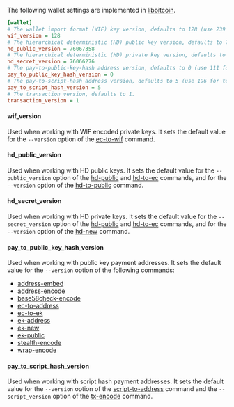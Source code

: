 The following wallet settings are implemented in [libbitcoin](https://github.com/libbitcoin/libbitcoin).
```ini
[wallet]
# The wallet import format (WIF) key version, defaults to 128 (use 239 for testnet).
wif_version = 128
# The hierarchical deterministic (HD) public key version, defaults to 76067358 (use 70617039 for testnet).
hd_public_version = 76067358
# The hierarchical deterministic (HD) private key version, defaults to 76066276 (use 70615956 for testnet).
hd_secret_version = 76066276
# The pay-to-public-key-hash address version, defaults to 0 (use 111 for testnet).
pay_to_public_key_hash_version = 0
# The pay-to-script-hash address version, defaults to 5 (use 196 for testnet).
pay_to_script_hash_version = 5
# The transaction version, defaults to 1.
transaction_version = 1
```

#### wif_version
Used when working with WIF encoded private keys. It sets the default value for the `--version` option of the [ec-to-wif](bx-ec-to-wif) command.

#### hd_public_version
Used when working with HD public keys. It sets the default value for the `--public_version` option of the [hd-public](bx-hd-public) and [hd-to-ec](bx-hd-to-ec) commands, and for the `--version` option of the [hd-to-public](bx-hd-to-public) command.

#### hd_secret_version
Used when working with HD private keys. It sets the default value for the `--secret_version` option of the [hd-public](bx-hd-public) and [hd-to-ec](bx-hd-to-ec) commands, and for the `--version` option of the [hd-new](bx-hd-new) command.

#### pay_to_public_key_hash_version
Used when working with public key payment addresses. It sets the default value for the `--version` option of the following commands:
* [address-embed](bx-address-embed)
* [address-encode](bx-address-encode)
* [base58check-encode](bx-base58check-encode)
* [ec-to-address](bx-ec-to-address)
* [ec-to-ek](bx-ec-to-ek)
* [ek-address](bx-ek-address)
* [ek-new](bx-ek-new)
* [ek-public](bx-ek-public)
* [stealth-encode](bx-stealth-encode)
* [wrap-encode](bx-wrap-encode)

#### pay_to_script_hash_version
Used when working with script hash payment addresses. It sets the default value for the `--version` option of the [script-to-address](bx-script-to-address) command and the `--script_version` option of the [tx-encode](bx-tx-encode) command.
